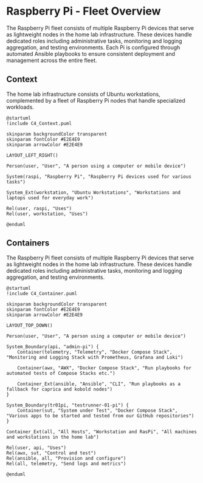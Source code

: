 # Raspberry Pi - Fleet Overview

The Raspberry Pi fleet consists of multiple Raspberry Pi devices that serve as lightweight nodes in the home lab infrastructure. These devices handle dedicated roles including administrative tasks, monitoring and logging aggregation, and testing environments. Each Pi is configured through automated Ansible playbooks to ensure consistent deployment and management across the entire fleet.

## Context

The home lab infrastructure consists of Ubuntu workstations, complemented by a fleet of Raspberry Pi nodes that handle specialized workloads.

```kroki-c4plantuml
@startuml
!include C4_Context.puml

skinparam backgroundColor transparent
skinparam fontColor #E2E4E9
skinparam arrowColor #E2E4E9

LAYOUT_LEFT_RIGHT()

Person(user, "User", "A person using a computer or mobile device")

System(raspi, "Raspberry Pi", "Raspberry Pi devices used for various tasks")

System_Ext(workstation, "Ubuntu Workstations", "Workstations and laptops used for everyday work")

Rel(user, raspi, "Uses")
Rel(user, workstation, "Uses")

@enduml
```

## Containers

The Raspberry Pi fleet consists of multiple Raspberry Pi devices that serve as lightweight nodes in the home lab infrastructure. These devices handle dedicated roles including administrative tasks, monitoring and logging aggregation, and testing environments.

```kroki-c4plantuml
@startuml
!include C4_Container.puml

skinparam backgroundColor transparent
skinparam fontColor #E2E4E9
skinparam arrowColor #E2E4E9

LAYOUT_TOP_DOWN()

Person(user, "User", "A person using a computer or mobile device")

System_Boundary(api, "admin-pi") {
    Container(telemetry, "Telemetry", "Docker Compose Stack", "Monitoring and Logging Stack with Prometheus, Grafana and Loki")

    Container(awx, "AWX", "Docker Compose Stack", "Run playbooks for automated tests of Compose Stacks etc.")

    Container_Ext(ansible, "Ansible", "CLI", "Run playbooks as a fallback for caprica and kobold nodes")
}

System_Boundary(tr01pi, "testrunner-01-pi") {
    Container(sut, "System under Test", "Docker Compose Stack", "Various apps to be started and tested from our GitHub repositories")
}

Container_Ext(all, "All Hosts", "Workstation and RasPi", "All machines and workstations in the home lab")

Rel(user, api, "Uses")
Rel(awx, sut, "Control and test")
Rel(ansible, all, "Provision and configure")
Rel(all, telemetry, "Send logs and metrics")

@enduml
```
